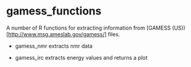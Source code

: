 gamess_functions
================
A number of R functions for extracting information from [GAMESS (US))[http://www.msg.ameslab.gov/gamess/] files.

* gamess_nmr extracts nmr data

* gamess_irc extracts energy values and returns a plot
